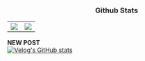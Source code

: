 <!--
**donghyuun/donghyuun** is a ✨ _special_ ✨ repository because its `README.md` (this file) appears on your GitHub profile.

Here are some ideas to get you started:

- 🔭 I’m currently working on ...
- 🌱 I’m currently learning ...
- 👯 I’m looking to collaborate on ...
- 🤔 I’m looking for help with ...
- 💬 Ask me about ...
- 📫 How to reach me: ...
- 😄 Pronouns: ...
- ⚡ Fun fact: ...
-->

<h3 align="center">Github Stats</h3>
<table>
  <tr>
    <td width="50%">
      <img src = "https://github-readme-stats-git-masterrstaa-rickstaa.vercel.app/api?username=donghyuun&show_icons=true&hide_border=true" align="center"/>
    </td>
    <td width="50%">
      <img src = "https://github-readme-stats-git-masterrstaa-rickstaa.vercel.app/api/top-langs/?username=donghyuun&layout=compact&hide_border=true&langs_count=6&hide=html,css" align="center"/>
    </td>
  </tr>
</table>  

**NEW POST** 
</br>
[![Velog's GitHub stats](https://velog-readme-stats.vercel.app/api?name=hyunn)](https://github.com/eungyeole/velog-readme-stats)
